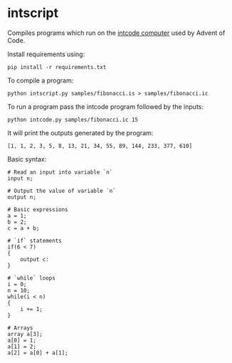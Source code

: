 # intscript
Compiles programs which run on the [intcode computer](https://adventofcode.com/2019/day/5) used by Advent of Code.

Install requirements using:
```
pip install -r requirements.txt
```

To compile a program:
```
python intscript.py samples/fibonacci.is > samples/fibonacci.ic
```

To run a program pass the intcode program followed by the inputs:
```
python intcode.py samples/fibonacci.ic 15
```

It will print the outputs generated by the program:
```
[1, 1, 2, 3, 5, 8, 13, 21, 34, 55, 89, 144, 233, 377, 610]
```

Basic syntax:
```
# Read an input into variable `n`
input n;

# Output the value of variable `n`
output n;

# Basic expressions
a = 1;
b = 2;
c = a + b;

# `if` statements
if(6 < 7)
{
    output c:
}

# `while` loops
i = 0;
n = 10;
while(i < n)
{
    i += 1;
}

# Arrays
array a[3];
a[0] = 1;
a[1] = 2;
a[2] = a[0] + a[1];
```
